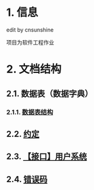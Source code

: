 # 1. 信息  
edit by cnsunshine

项目为软件工程作业 

# 2. 文档结构 
## 2.1. 数据表（数据字典）
### 2.1.1. [数据表结构](数据表/数据表结构.md)
## 2.2. [约定](约定.md)
## 2.3. [【接口】用户系统](【接口】用户系统.md)
## 2.4. [错误码](错误码.md)  